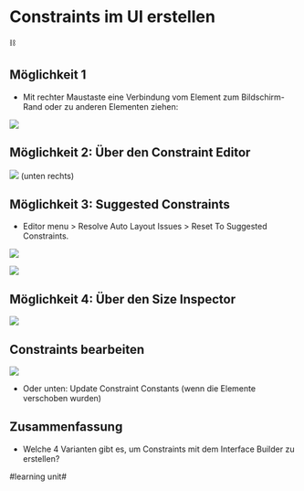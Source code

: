 # Constraints im UI erstellen
⛓️

## Möglichkeit 1

- Mit rechter Maustaste eine Verbindung vom Element zum Bildschirm-Rand oder zu anderen Elementen ziehen:

![][image-1]

## Möglichkeit 2: Über den Constraint Editor
![][image-2]
(unten rechts)

## Möglichkeit 3: Suggested Constraints

- Editor menu \> Resolve Auto Layout Issues \> Reset To Suggested Constraints.

![][image-3]

![][image-4]

## Möglichkeit 4: Über den Size Inspector

![][image-5]

## Constraints bearbeiten

![][image-6]

- Oder unten: Update Constraint Constants (wenn die Elemente verschoben wurden)


## Zusammenfassung
- Welche 4 Varianten gibt es, um Constraints mit dem Interface Builder zu erstellen?

[image-1]:	assets/a27d24_da482e2b8bae4afeaffb2344caf3ff96~mv2.png
[image-2]:	assets/Bildschirmfoto%202021-08-31%20um%2014.28.19.png
[image-3]:	assets/Bildschirmfoto%202021-08-31%20um%2014.37.18.png
[image-4]:	assets/Bildschirmfoto%202021-08-31%20um%2014.36.49.png
[image-5]:	assets/2-1.png
[image-6]:	assets/4c99cb_cdb47aae3a644a5ea977cbe1356fc7a2~mv2.png

#learning unit#